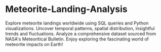 # Meteorite-Landing-Analysis
Explore meteorite landings worldwide using SQL queries and Python visualizations. Uncover temporal patterns, spatial distribution, insightful trends and fluctuations. Analyze a comprehensive dataset sourced from NASA's Meteoritical Bulletin. Enjoy exploring the fascinating world of meteorite impacts on Earth!
